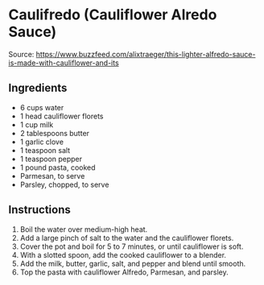 # Caulifredo (Cauliflower Alredo Sauce)

Source: https://www.buzzfeed.com/alixtraeger/this-lighter-alfredo-sauce-is-made-with-cauliflower-and-its

## Ingredients

* 6 cups water
* 1 head cauliflower florets
* 1 cup milk
* 2 tablespoons butter
* 1 garlic clove
* 1 teaspoon salt
* 1 teaspoon pepper
* 1 pound pasta, cooked
* Parmesan, to serve
* Parsley, chopped, to serve

## Instructions

1. Boil the water over medium-high heat.
2. Add a large pinch of salt to the water and the cauliflower florets.
3. Cover the pot and boil for 5 to 7 minutes, or until cauliflower is soft.
4. With a slotted spoon, add the cooked cauliflower to a blender.
5. Add the milk, butter, garlic, salt, and pepper and blend until smooth.
6. Top the pasta with cauliflower Alfredo, Parmesan, and parsley.
